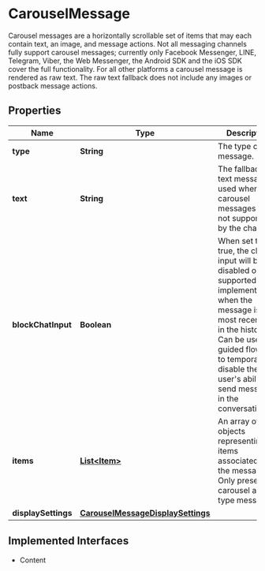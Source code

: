 

# CarouselMessage

Carousel messages are a horizontally scrollable set of items that may each contain text, an image, and message actions. Not all messaging channels fully support carousel messages; currently only Facebook Messenger, LINE, Telegram, Viber, the Web Messenger, the Android SDK and the iOS SDK cover the full functionality. For all other platforms a carousel message is rendered as raw text. The raw text fallback does not include any images or postback message actions.
## Properties

Name | Type | Description | Notes
------------ | ------------- | ------------- | -------------
**type** | **String** | The type of message. | 
**text** | **String** | The fallback text message used when carousel messages are not supported by the channel. |  [optional] [readonly]
**blockChatInput** | **Boolean** | When set to true, the chat input will be disabled on supported client implementations when the message is the most recent one in the history. Can be used for guided flows or to temporarily disable the user&#39;s ability to send messages in the conversation. |  [optional]
**items** | [**List&lt;Item&gt;**](Item.md) | An array of objects representing the items associated with the message. Only present in carousel and list type messages. | 
**displaySettings** | [**CarouselMessageDisplaySettings**](CarouselMessageDisplaySettings.md) |  |  [optional]


## Implemented Interfaces

* Content


